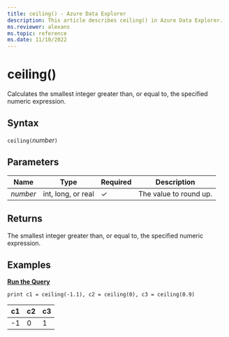 ```yaml
---
title: ceiling() - Azure Data Explorer
description: This article describes ceiling() in Azure Data Explorer.
ms.reviewer: alexans
ms.topic: reference
ms.date: 11/10/2022
---
```

# ceiling()

Calculates the smallest integer greater than, or equal to, the specified numeric expression.

## Syntax

`ceiling(`*number*`)`

## Parameters

| Name | Type | Required | Description |
|--|--|--|--|
| *number* | int, long, or real | &check; | The value to round up. |

## Returns

The smallest integer greater than, or equal to, the specified numeric expression.

## Examples

[**Run the Query**](https://dataexplorer.azure.com/clusters/help/databases/Samples?query=H4sIAAAAAAAAAysoyswrUUg2VLBVSE7NzMnMS9fQNdQz1NRRSDZCEjMACRgjC+hZagIAMiJDFDwAAAA=)

```kusto
print c1 = ceiling(-1.1), c2 = ceiling(0), c3 = ceiling(0.9)
```

|c1|c2|c3|
|---|---|---|
|-1|0|1|
